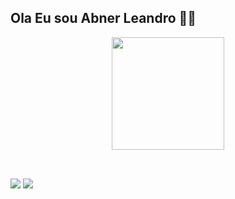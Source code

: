 ## Ola Eu sou Abner Leandro 💪🏿
<div align="center">
  <a href="https://github.com/abnerllobato">
  <img height="180em" src="https://github-readme-stats.vercel.app/api?username=abnerllobato&show_icons=true&theme=dracula&include_all_commits=true&count_private=true"/>
</div>
<div style="display: inline_block"><br>
  
  
</div>
  
  ##
 
<div> 
  <a href="https://instagram.com/eoo_arnny" target="_blank"><img src="https://img.shields.io/badge/-Instagram-%23E4405F?style=for-the-badge&logo=instagram&logoColor=white" target="_blank"></a> 
  <a href="https://www.linkedin.com/in/abnerllobato/" target="_blank"><img src="https://img.shields.io/badge/-LinkedIn-%230077B5?style=for-the-badge&logo=linkedin&logoColor=white" target="_blank"></a> 

</div>


